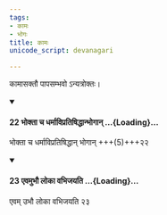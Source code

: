 ```yaml
---
tags:
- कामः
- भोगः
title: कामः
unicode_script: devanagari

---
```

कामासक्तौ पापसम्भवो ऽन्यत्रोक्तः।

<div class="js_include" newlevelforh1="4" unfilled url="/vedAH_yajuH/taittirIyam/sUtram/ApastambaH/dharma-sUtram/vishvAsa-prastutiH/2/08/20/22_bhoktA_cha_dharmAvipratiShiddhAnbhogAn.md">
<details open><summary><h4>22 भोक्ता च धर्माविप्रतिषिद्धान्भोगान् ...{Loading}...</h4></summary>

भोक्ता च धर्माविप्रतिषिद्धान् भोगान् +++(5)+++२२
</details>
</div>
<div class="js_include" newlevelforh1="4" unfilled url="/vedAH_yajuH/taittirIyam/sUtram/ApastambaH/dharma-sUtram/vishvAsa-prastutiH/2/08/20/23_evamubhau_lokA_vabhijayati.md">
<details open><summary><h4>23 एवमुभौ लोका वभिजयति ...{Loading}...</h4></summary>

एवम् उभौ लोका वभिजयति २३
</details>
</div>